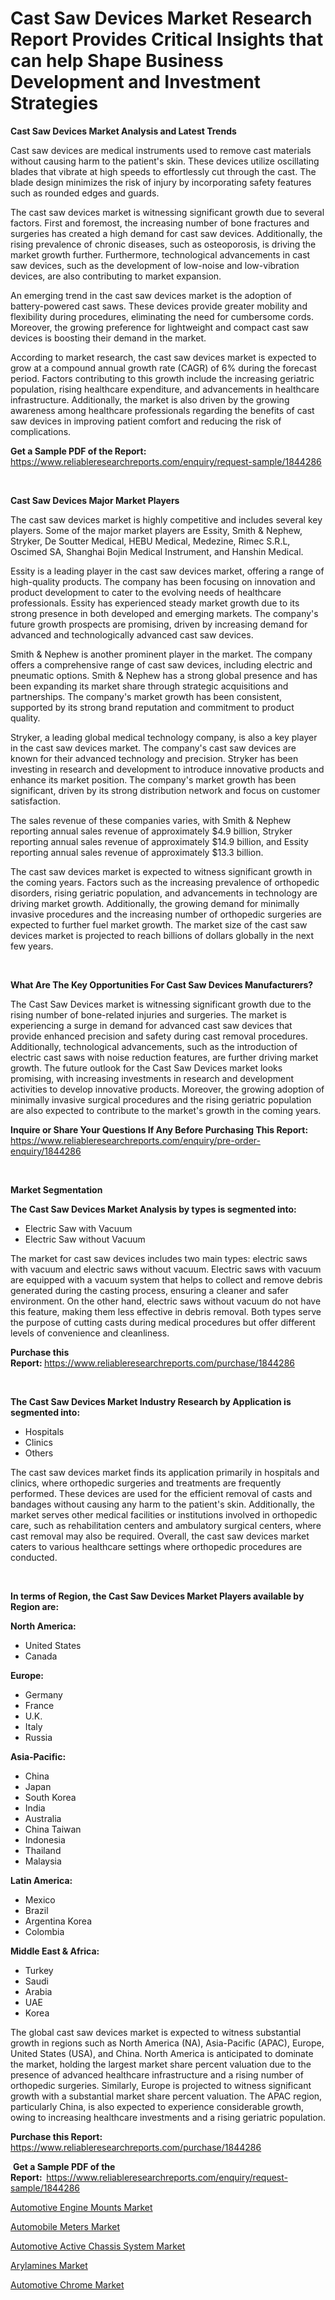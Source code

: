 <p><h1>Cast Saw Devices Market Research Report Provides Critical Insights that can help Shape Business Development and Investment Strategies</h1></p><p><strong>Cast Saw Devices Market Analysis and Latest Trends</strong></p>
<p><p>Cast saw devices are medical instruments used to remove cast materials without causing harm to the patient's skin. These devices utilize oscillating blades that vibrate at high speeds to effortlessly cut through the cast. The blade design minimizes the risk of injury by incorporating safety features such as rounded edges and guards.</p><p>The cast saw devices market is witnessing significant growth due to several factors. First and foremost, the increasing number of bone fractures and surgeries has created a high demand for cast saw devices. Additionally, the rising prevalence of chronic diseases, such as osteoporosis, is driving the market growth further. Furthermore, technological advancements in cast saw devices, such as the development of low-noise and low-vibration devices, are also contributing to market expansion.</p><p>An emerging trend in the cast saw devices market is the adoption of battery-powered cast saws. These devices provide greater mobility and flexibility during procedures, eliminating the need for cumbersome cords. Moreover, the growing preference for lightweight and compact cast saw devices is boosting their demand in the market.</p><p>According to market research, the cast saw devices market is expected to grow at a compound annual growth rate (CAGR) of 6% during the forecast period. Factors contributing to this growth include the increasing geriatric population, rising healthcare expenditure, and advancements in healthcare infrastructure. Additionally, the market is also driven by the growing awareness among healthcare professionals regarding the benefits of cast saw devices in improving patient comfort and reducing the risk of complications.</p></p>
<p><strong>Get a Sample PDF of the Report:&nbsp;</strong> <a href="https://www.reliableresearchreports.com/enquiry/request-sample/1844286">https://www.reliableresearchreports.com/enquiry/request-sample/1844286</a></p>
<p>&nbsp;</p>
<p><strong>Cast Saw Devices Major Market Players</strong></p>
<p><p>The cast saw devices market is highly competitive and includes several key players. Some of the major market players are Essity, Smith & Nephew, Stryker, De Soutter Medical, HEBU Medical, Medezine, Rimec S.R.L, Oscimed SA, Shanghai Bojin Medical Instrument, and Hanshin Medical.</p><p>Essity is a leading player in the cast saw devices market, offering a range of high-quality products. The company has been focusing on innovation and product development to cater to the evolving needs of healthcare professionals. Essity has experienced steady market growth due to its strong presence in both developed and emerging markets. The company's future growth prospects are promising, driven by increasing demand for advanced and technologically advanced cast saw devices.</p><p>Smith & Nephew is another prominent player in the market. The company offers a comprehensive range of cast saw devices, including electric and pneumatic options. Smith & Nephew has a strong global presence and has been expanding its market share through strategic acquisitions and partnerships. The company's market growth has been consistent, supported by its strong brand reputation and commitment to product quality.</p><p>Stryker, a leading global medical technology company, is also a key player in the cast saw devices market. The company's cast saw devices are known for their advanced technology and precision. Stryker has been investing in research and development to introduce innovative products and enhance its market position. The company's market growth has been significant, driven by its strong distribution network and focus on customer satisfaction.</p><p>The sales revenue of these companies varies, with Smith & Nephew reporting annual sales revenue of approximately $4.9 billion, Stryker reporting annual sales revenue of approximately $14.9 billion, and Essity reporting annual sales revenue of approximately $13.3 billion.</p><p>The cast saw devices market is expected to witness significant growth in the coming years. Factors such as the increasing prevalence of orthopedic disorders, rising geriatric population, and advancements in technology are driving market growth. Additionally, the growing demand for minimally invasive procedures and the increasing number of orthopedic surgeries are expected to further fuel market growth. The market size of the cast saw devices market is projected to reach billions of dollars globally in the next few years.</p></p>
<p>&nbsp;</p>
<p><strong>What Are The Key Opportunities For Cast Saw Devices Manufacturers?</strong></p>
<p><p>The Cast Saw Devices market is witnessing significant growth due to the rising number of bone-related injuries and surgeries. The market is experiencing a surge in demand for advanced cast saw devices that provide enhanced precision and safety during cast removal procedures. Additionally, technological advancements, such as the introduction of electric cast saws with noise reduction features, are further driving market growth. The future outlook for the Cast Saw Devices market looks promising, with increasing investments in research and development activities to develop innovative products. Moreover, the growing adoption of minimally invasive surgical procedures and the rising geriatric population are also expected to contribute to the market's growth in the coming years.</p></p>
<p><strong>Inquire or Share Your Questions If Any Before Purchasing This Report:</strong> <a href="https://www.reliableresearchreports.com/enquiry/pre-order-enquiry/1844286">https://www.reliableresearchreports.com/enquiry/pre-order-enquiry/1844286</a></p>
<p>&nbsp;</p>
<p><strong>Market Segmentation</strong></p>
<p><strong>The Cast Saw Devices Market Analysis by types is segmented into:</strong></p>
<p><ul><li>Electric Saw with Vacuum</li><li>Electric Saw without Vacuum</li></ul></p>
<p><p>The market for cast saw devices includes two main types: electric saws with vacuum and electric saws without vacuum. Electric saws with vacuum are equipped with a vacuum system that helps to collect and remove debris generated during the casting process, ensuring a cleaner and safer environment. On the other hand, electric saws without vacuum do not have this feature, making them less effective in debris removal. Both types serve the purpose of cutting casts during medical procedures but offer different levels of convenience and cleanliness.</p></p>
<p><strong>Purchase this Report:&nbsp;</strong><a href="https://www.reliableresearchreports.com/purchase/1844286">https://www.reliableresearchreports.com/purchase/1844286</a></p>
<p>&nbsp;</p>
<p><strong>The Cast Saw Devices Market Industry Research by Application is segmented into:</strong></p>
<p><ul><li>Hospitals</li><li>Clinics</li><li>Others</li></ul></p>
<p><p>The cast saw devices market finds its application primarily in hospitals and clinics, where orthopedic surgeries and treatments are frequently performed. These devices are used for the efficient removal of casts and bandages without causing any harm to the patient's skin. Additionally, the market serves other medical facilities or institutions involved in orthopedic care, such as rehabilitation centers and ambulatory surgical centers, where cast removal may also be required. Overall, the cast saw devices market caters to various healthcare settings where orthopedic procedures are conducted.</p></p>
<p>&nbsp;</p>
<p><strong>In terms of Region, the Cast Saw Devices Market Players available by Region are:</strong></p>
<p>
    <p> <strong> North America: </strong>
        <ul>
            <li>United States</li>
            <li>Canada</li>
        </ul>
        </p> 
    <p> <strong> Europe: </strong>
        <ul>
            <li>Germany</li>
            <li>France</li>
            <li>U.K.</li>
            <li>Italy</li>
            <li>Russia</li>
        </ul>
        </p> 
    <p> <strong> Asia-Pacific: </strong>
        <ul>
            <li>China</li>
            <li>Japan</li>
            <li>South Korea</li>
            <li>India</li>
            <li>Australia</li>
            <li>China Taiwan</li>
            <li>Indonesia</li>
            <li>Thailand</li>
            <li>Malaysia</li>
        </ul>
        </p> 
    <p> <strong> Latin America: </strong>
        <ul>
            <li>Mexico</li>
            <li>Brazil</li>
            <li>Argentina Korea</li>
            <li>Colombia</li>
        </ul>
        </p> 
    <p> <strong> Middle East & Africa: </strong>
        <ul>
            <li>Turkey</li>
            <li>Saudi</li>
            <li>Arabia</li>
            <li>UAE</li>
            <li>Korea</li>
        </ul>
    </p>
    </p>
<p><p>The global cast saw devices market is expected to witness substantial growth in regions such as North America (NA), Asia-Pacific (APAC), Europe, United States (USA), and China. North America is anticipated to dominate the market, holding the largest market share percent valuation due to the presence of advanced healthcare infrastructure and a rising number of orthopedic surgeries. Similarly, Europe is projected to witness significant growth with a substantial market share percent valuation. The APAC region, particularly China, is also expected to experience considerable growth, owing to increasing healthcare investments and a rising geriatric population.</p></p>
<p><strong>Purchase this Report: </strong><a href="https://www.reliableresearchreports.com/purchase/1844286">https://www.reliableresearchreports.com/purchase/1844286</a></p>
<p>&nbsp;<strong>Get a Sample PDF of the Report:&nbsp;&nbsp;</strong><a href="https://www.reliableresearchreports.com/enquiry/request-sample/1844286">https://www.reliableresearchreports.com/enquiry/request-sample/1844286</a></p>
<p><strong></strong></p>
<p><p><a href="https://medium.com/@nicholasdean856/automotive-engine-mounts-market-size-and-market-trends-complete-industry-overview-2024-to-2031-a413a67ba747">Automotive Engine Mounts Market</a></p><p><a href="https://medium.com/@nicholasdean856/automobile-meters-nbsp-market-focuses-on-market-share-size-and-projected-forecast-till-2031-eafeb6010ff7">Automobile Meters Market</a></p><p><a href="https://medium.com/@nicholasdean856/automotive-active-chassis-system-market-trends-forecast-and-competitive-analysis-to-2031-219043c52585">Automotive Active Chassis System Market</a></p><p><a href="https://medium.com/@justintaylor7556/arylamines-market-size-market-outlook-and-market-forecast-2024-to-2031-f5cba88a434d">Arylamines Market</a></p><p><a href="https://medium.com/@justintaylor7556/automotive-chrome-market-analysis-and-sze-forecasted-for-period-from-2024-to-2031-42690a4bb317">Automotive Chrome Market</a></p></p>